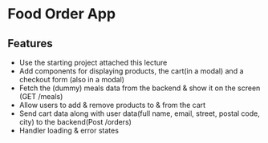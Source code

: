 # Food Order App

## Features

* Use the starting project attached this lecture
* Add components for displaying products, the cart(in a modal) and a checkout form (also in a modal)
* Fetch the (dummy) meals data from the backend & show it on the screen (GET /meals)
* Allow users to add & remove products to & from the cart
* Send cart data along with user data(full name, email, street, postal code, city) to the backend(Post /orders)
* Handler loading & error states